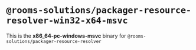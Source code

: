 # `@rooms-solutions/packager-resource-resolver-win32-x64-msvc`

This is the **x86_64-pc-windows-msvc** binary for `@rooms-solutions/packager-resource-resolver`
